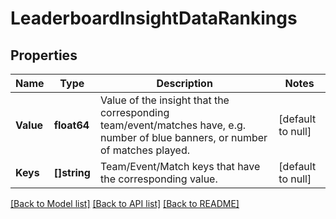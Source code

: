 # LeaderboardInsightDataRankings

## Properties
Name | Type | Description | Notes
------------ | ------------- | ------------- | -------------
**Value** | **float64** | Value of the insight that the corresponding team/event/matches have, e.g. number of blue banners, or number of matches played. | [default to null]
**Keys** | **[]string** | Team/Event/Match keys that have the corresponding value. | [default to null]

[[Back to Model list]](../README.md#documentation-for-models) [[Back to API list]](../README.md#documentation-for-api-endpoints) [[Back to README]](../README.md)

